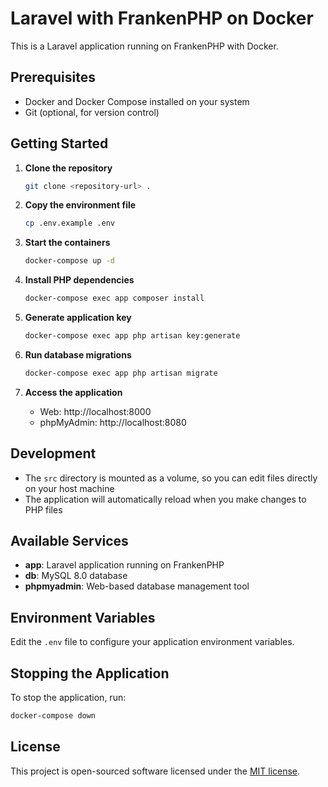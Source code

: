 # Laravel with FrankenPHP on Docker

This is a Laravel application running on FrankenPHP with Docker.

## Prerequisites

- Docker and Docker Compose installed on your system
- Git (optional, for version control)

## Getting Started

1. **Clone the repository**
   ```bash
   git clone <repository-url> .
   ```

2. **Copy the environment file**
   ```bash
   cp .env.example .env
   ```

3. **Start the containers**
   ```bash
   docker-compose up -d
   ```

4. **Install PHP dependencies**
   ```bash
   docker-compose exec app composer install
   ```

5. **Generate application key**
   ```bash
   docker-compose exec app php artisan key:generate
   ```

6. **Run database migrations**
   ```bash
   docker-compose exec app php artisan migrate
   ```

7. **Access the application**
   - Web: http://localhost:8000
   - phpMyAdmin: http://localhost:8080

## Development

- The `src` directory is mounted as a volume, so you can edit files directly on your host machine
- The application will automatically reload when you make changes to PHP files

## Available Services

- **app**: Laravel application running on FrankenPHP
- **db**: MySQL 8.0 database
- **phpmyadmin**: Web-based database management tool

## Environment Variables

Edit the `.env` file to configure your application environment variables.

## Stopping the Application

To stop the application, run:

```bash
docker-compose down
```

## License

This project is open-sourced software licensed under the [MIT license](https://opensource.org/licenses/MIT).

